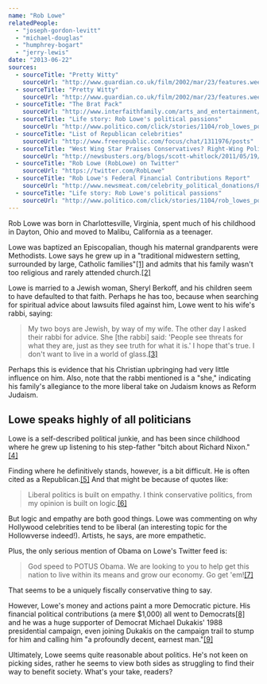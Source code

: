 ```yaml
---
name: "Rob Lowe"
relatedPeople:
  - "joseph-gordon-levitt"
  - "michael-douglas"
  - "humphrey-bogart"
  - "jerry-lewis"
date: "2013-06-22"
sources:
  - sourceTitle: "Pretty Witty"
    sourceUrl: "http://www.guardian.co.uk/film/2002/mar/23/features.weekend"
  - sourceTitle: "Pretty Witty"
    sourceUrl: "http://www.guardian.co.uk/film/2002/mar/23/features.weekend"
  - sourceTitle: "The Brat Pack"
    sourceUrl: "http://www.interfaithfamily.com/arts_and_entertainment/popular_culture/Interfaith_Celebrities_The_Brat_Pack_.shtml"
  - sourceTitle: "Life story: Rob Lowe's political passions"
    sourceUrl: "http://www.politico.com/click/stories/1104/rob_lowes_political_passions.html"
  - sourceTitle: "List of Republican celebrities"
    sourceUrl: "http://www.freerepublic.com/focus/chat/1311976/posts"
  - sourceTitle: "West Wing Star Praises Conservatives? Right-Wing Politics Based on 'Logic.'"
    sourceUrl: "http://newsbusters.org/blogs/scott-whitlock/2011/05/19/west-wing-star-rob-lowe-praises-conservatives-right-wing-politics-ba"
  - sourceTitle: "Rob Lowe (RobLowe) on Twitter"
    sourceUrl: "https://twitter.com/RobLowe"
  - sourceTitle: "Rob Lowe's Federal Financial Contributions Report"
    sourceUrl: "http://www.newsmeat.com/celebrity_political_donations/Rob_Lowe.php"
  - sourceTitle: "Life story: Rob Lowe's political passions"
    sourceUrl: "http://www.politico.com/click/stories/1104/rob_lowes_political_passions.html"
---
```


Rob Lowe was born in Charlottesville, Virginia, spent much of his childhood in Dayton, Ohio and moved to Malibu, California as a teenager.

Lowe was baptized an Episcopalian, though his maternal grandparents were Methodists. Lowe says he grew up in a "traditional midwestern setting, surrounded by large, Catholic families"<a class="source-citation" href="http://www.guardian.co.uk/film/2002/mar/23/features.weekend" title="Pretty Witty">[1]</a> and admits that his family wasn't too religious and rarely attended church.<a class="source-citation" href="http://www.guardian.co.uk/film/2002/mar/23/features.weekend" title="Pretty Witty">[2]</a>

Lowe is married to a Jewish woman, Sheryl Berkoff, and his children seem to have defaulted to that faith. Perhaps he has too, because when searching for spiritual advice about lawsuits filed against him, Lowe went to his wife's rabbi, saying:

>My two boys are Jewish, by way of my wife. The other day I asked their rabbi for advice. She [the rabbi] said: 'People see threats for what they are, just as they see truth for what it is.' I hope that's true. I don't want to live in a world of glass.<a class="source-citation" href="http://www.interfaithfamily.com/arts_and_entertainment/popular_culture/Interfaith_Celebrities_The_Brat_Pack_.shtml" title="The Brat Pack">[3]</a>

Perhaps this is evidence that his Christian upbringing had very little influence on him. Also, note that the rabbi mentioned is a "she," indicating his family's allegiance to the more liberal take on Judaism knows as Reform Judaism.


## Lowe speaks highly of all politicians

Lowe is a self-described political junkie, and has been since childhood where he grew up listening to his step-father "bitch about Richard Nixon."<a class="source-citation" href="http://www.politico.com/click/stories/1104/rob_lowes_political_passions.html" title="Life story: Rob Lowe&apos;s political passions">[4]</a>

Finding where he definitively stands, however, is a bit difficult. He is often cited as a Republican.<a class="source-citation" href="http://www.freerepublic.com/focus/chat/1311976/posts" title="List of Republican celebrities">[5]</a> And that might be because of quotes like:

>Liberal politics is built on empathy. I think conservative politics, from my opinion is built on logic.<a class="source-citation" href="http://newsbusters.org/blogs/scott-whitlock/2011/05/19/west-wing-star-rob-lowe-praises-conservatives-right-wing-politics-ba" title="West Wing Star Praises Conservatives? Right-Wing Politics Based on &apos;Logic.&apos;">[6]</a>

But logic and empathy are both good things. Lowe was commenting on why Hollywood celebrities tend to be liberal (an interesting topic for the Hollowverse indeed!). Artists, he says, are more empathetic.

Plus, the only serious mention of Obama on Lowe's Twitter feed is:

>God speed to POTUS Obama. We are looking to you to help get this nation to live within its means and grow our economy. Go get 'em!<a class="source-citation" href="https://twitter.com/RobLowe" title="Rob Lowe (RobLowe) on Twitter">[7]</a>

That seems to be a uniquely fiscally conservative thing to say.

However, Lowe's money and actions paint a more Democratic picture. His financial political contributions (a mere $1,000) all went to Democrats<a class="source-citation" href="http://www.newsmeat.com/celebrity_political_donations/Rob_Lowe.php" title="Rob Lowe&apos;s Federal Financial Contributions Report">[8]</a> and he was a huge supporter of Democrat Michael Dukakis' 1988 presidential campaign, even joining Dukakis on the campaign trail to stump for him and calling him "a profoundly decent, earnest man."<a class="source-citation" href="http://www.politico.com/click/stories/1104/rob_lowes_political_passions.html" title="Life story: Rob Lowe&apos;s political passions">[9]</a>

Ultimately, Lowe seems quite reasonable about politics. He's not keen on picking sides, rather he seems to view both sides as struggling to find their way to benefit society. What's your take, readers?